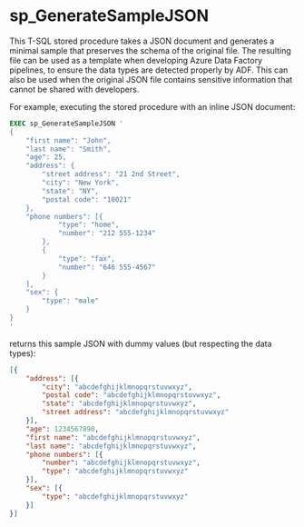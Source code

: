 # sp_GenerateSampleJSON
This T-SQL stored procedure takes a JSON document and generates a minimal sample that preserves the schema of the original file. The resulting file can be used as a template when developing Azure Data Factory pipelines, to ensure the data types are detected properly by ADF. This can also be used when the original JSON file contains sensitive information that cannot be shared with developers.

For example, executing the stored procedure with an inline JSON document:

```sql
EXEC sp_GenerateSampleJSON '
{
	"first name": "John",
	"last name": "Smith",
	"age": 25,
	"address": {
		"street address": "21 2nd Street",
		"city": "New York",
		"state": "NY",
		"postal code": "10021"
	},
	"phone numbers": [{
			"type": "home",
			"number": "212 555-1234"
		},
		{
			"type": "fax",
			"number": "646 555-4567"
		}
	],
	"sex": {
		"type": "male"
	}
}
'
```

returns this sample JSON with dummy values (but respecting the data types):

```json
[{
	"address": [{
		"city": "abcdefghijklmnopqrstuvwxyz",
		"postal code": "abcdefghijklmnopqrstuvwxyz",
		"state": "abcdefghijklmnopqrstuvwxyz",
		"street address": "abcdefghijklmnopqrstuvwxyz"
	}],
	"age": 1234567890,
	"first name": "abcdefghijklmnopqrstuvwxyz",
	"last name": "abcdefghijklmnopqrstuvwxyz",
	"phone numbers": [{
		"number": "abcdefghijklmnopqrstuvwxyz",
		"type": "abcdefghijklmnopqrstuvwxyz"
	}],
	"sex": [{
		"type": "abcdefghijklmnopqrstuvwxyz"
	}]
}]
```
